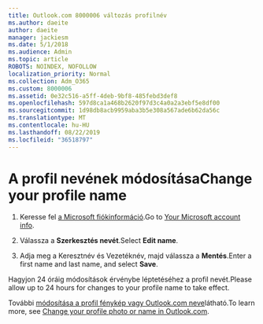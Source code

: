 ```yaml
---
title: Outlook.com 8000006 változás profilnév
ms.author: daeite
author: daeite
manager: jackiesm
ms.date: 5/1/2018
ms.audience: Admin
ms.topic: article
ROBOTS: NOINDEX, NOFOLLOW
localization_priority: Normal
ms.collection: Adm_O365
ms.custom: 8000006
ms.assetid: 0e32c516-a5ff-4deb-9bf8-485febd3def8
ms.openlocfilehash: 597d8ca1a468b2620f97d3c4a0a2a3ebf5e8df00
ms.sourcegitcommit: 1d98db8acb9959aba3b5e308a567ade6b62da56c
ms.translationtype: MT
ms.contentlocale: hu-HU
ms.lasthandoff: 08/22/2019
ms.locfileid: "36518797"
---
```

# <a name="change-your-profile-name"></a><span data-ttu-id="58e75-102">A profil nevének módosítása</span><span class="sxs-lookup"><span data-stu-id="58e75-102">Change your profile name</span></span>

1. <span data-ttu-id="58e75-103">Keresse fel [a Microsoft fiókinformáció](https://go.microsoft.com/fwlink/p/?linkid=860841).</span><span class="sxs-lookup"><span data-stu-id="58e75-103">Go to [Your Microsoft account info](https://go.microsoft.com/fwlink/p/?linkid=860841).</span></span>
    
2. <span data-ttu-id="58e75-104">Válassza a **Szerkesztés nevét**.</span><span class="sxs-lookup"><span data-stu-id="58e75-104">Select **Edit name**.</span></span> 
    
3. <span data-ttu-id="58e75-105">Adja meg a Keresztnév és Vezetéknév, majd válassza a **Mentés**.</span><span class="sxs-lookup"><span data-stu-id="58e75-105">Enter a first name and last name, and select **Save**.</span></span> 
    
<span data-ttu-id="58e75-106">Hagyjon 24 óráig módosítások érvénybe léptetéséhez a profil nevét.</span><span class="sxs-lookup"><span data-stu-id="58e75-106">Please allow up to 24 hours for changes to your profile name to take effect.</span></span>
  
<span data-ttu-id="58e75-107">További [módosítása a profil fénykép vagy Outlook.com neve](https://go.microsoft.com/fwlink/?linkid=873110)látható.</span><span class="sxs-lookup"><span data-stu-id="58e75-107">To learn more, see [Change your profile photo or name in Outlook.com](https://go.microsoft.com/fwlink/?linkid=873110).</span></span>
  

